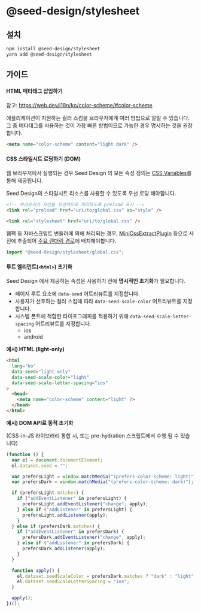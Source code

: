 # @seed-design/stylesheet

## 설치

```sh
npm install @seed-design/stylesheet
yarn add @seed-design/stylesheet
```

## 가이드

#### HTML 메타태그 삽입하기

참고: https://web.dev/i18n/ko/color-scheme/#color-scheme

애플리케이션이 지원하는 컬러 스킴을 브라우저에게 여러 방법으로 알릴 수 있습니다. 그 중 메타태그를 사용하는 것이 가장 빠른 방법이므로 가능한 경우 명시하는 것을 권장합니다.

```html
<meta name="color-scheme" content="light dark" />
```

#### CSS 스타일시트 로딩하기 (DOM)

웹 브라우저에서 실행되는 경우 Seed Design 의 모든 속성 정의는 [CSS Variables](https://developer.mozilla.org/ko/docs/Web/CSS/Using_CSS_custom_properties)를 통해 제공됩니다.

Seed Design의 스타일시트 리소스를 사용할 수 있도록 우선 로딩 해야합니다.

```html
<!-- 브라우저가 자산을 우선적으로 처리하도록 preload 표시 -->
<link rel="preload" href="uri/to/global.css" as="style" />

<link rel="stylesheet" href="uri/to/global.css" />
```

웹팩 등 자바스크립트 번들러에 의해 처리되는 경우, [MiniCssExtractPlugin](https://webpack.js.org/plugins/mini-css-extract-plugin/) 등으로 사전에 추출되어 [주요 렌더링 경로](https://developer.mozilla.org/ko/docs/Web/Performance/Critical_rendering_path)에 배치해야합니다.

```js
import "@seed-design/stylesheet/global.css";
```

#### 루트 엘리먼트(`<html>`) 초기화

Seed Design 에서 제공하는 속성은 사용하기 전에 **명시적인 초기화**가 필요합니다.

- 페이지 루트 요소에 `data-seed` 어트리뷰트를 지정합니다.
- 사용자가 선호하는 컬러 스킴에 따라 `data-seed-scale-color` 어트리뷰트를 지정합니다.
- 시스템 폰트에 적합한 타이포그래피를 적용하기 위해 `data-seed-scale-letter-spacing` 어트리뷰트를 지정합니다.
  - ios
  - android

**예시) HTML (light-only)**

```html
<html
  lang="ko"
  data-seed="light-only"
  data-seed-scale-color="light"
  data-seed-scale-letter-spacing="ios"
>
  <head>
    <meta name="color-scheme" content="light" />
  </head>
</html>
```

**예시) DOM API로 동적 초기화**

(CSS-in-JS 라이브러리 통합 시, 또는 pre-hydration 스크립트에서 수행 될 수 있습니다)

```js
(function () {
  var el = document.documentElement;
  el.dataset.seed = "";

  var prefersLight = window.matchMedia("(prefers-color-scheme: light)");
  var prefersDark = window.matchMedia("(prefers-color-scheme: dark)");

  if (prefersLight.matches) {
    if ("addEventListener" in prefersLight) {
      prefersLight.addEventListener("change", apply);
    } else if ("addListener" in prefersLight) {
      prefersLight.addListener(apply);
    }
  } else if (prefersDark.matches) {
    if ("addEventListener" in prefersDark) {
      prefersDark.addEventListener("change", apply);
    } else if ("addListener" in prefersDark) {
      prefersDark.addListener(apply);
    }
  }

  function apply() {
    el.dataset.seedScaleColor = prefersDark.matches ? "dark" : "light";
    el.dataset.seedScaleLetterSpacing = "ios";
  }

  apply();
})();
```
